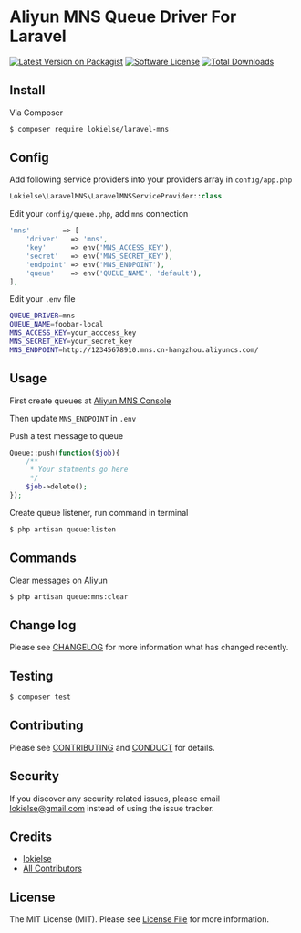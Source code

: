 # Aliyun MNS Queue Driver For Laravel

[![Latest Version on Packagist][ico-version]][link-packagist]
[![Software License][ico-license]](LICENSE.md)
[![Total Downloads][ico-downloads]][link-downloads]

## Install

Via Composer

``` bash
$ composer require lokielse/laravel-mns
```

## Config

Add following service providers into your providers array in `config/app.php`

``` php
Lokielse\LaravelMNS\LaravelMNSServiceProvider::class
```

Edit your `config/queue.php`, add `mns` connection

```php
'mns'        => [
	'driver'   => 'mns',
	'key'      => env('MNS_ACCESS_KEY'),
	'secret'   => env('MNS_SECRET_KEY'),
	'endpoint' => env('MNS_ENDPOINT'),
	'queue'    => env('QUEUE_NAME', 'default'),
],
```

Edit your `.env` file

```bash
QUEUE_DRIVER=mns
QUEUE_NAME=foobar-local
MNS_ACCESS_KEY=your_acccess_key
MNS_SECRET_KEY=your_secret_key
MNS_ENDPOINT=http://12345678910.mns.cn-hangzhou.aliyuncs.com/
```

## Usage

First create queues at [Aliyun MNS Console](https://mns.console.aliyun.com/)

Then update `MNS_ENDPOINT` in `.env`

Push a test message to queue

```php
Queue::push(function($job){
	/**
	 * Your statments go here
	 */
	$job->delete();
});
```

Create queue listener, run command in terminal

```bash
$ php artisan queue:listen
```

## Commands
Clear messages on Aliyun

```bash
$ php artisan queue:mns:clear
```

## Change log

Please see [CHANGELOG](CHANGELOG.md) for more information what has changed recently.

## Testing

``` bash
$ composer test
```

## Contributing

Please see [CONTRIBUTING](CONTRIBUTING.md) and [CONDUCT](CONDUCT.md) for details.

## Security

If you discover any security related issues, please email lokielse@gmail.com instead of using the issue tracker.

## Credits

- [lokielse][link-author]
- [All Contributors][link-contributors]

## License

The MIT License (MIT). Please see [License File](LICENSE.md) for more information.

[ico-version]: https://img.shields.io/packagist/v/lokielse/laravel-mns.svg?style=flat-square
[ico-license]: https://img.shields.io/badge/license-MIT-brightgreen.svg?style=flat-square
[ico-travis]: https://img.shields.io/travis/lokielse/laravel-mns/master.svg?style=flat-square
[ico-scrutinizer]: https://img.shields.io/scrutinizer/coverage/g/lokielse/laravel-mns.svg?style=flat-square
[ico-code-quality]: https://img.shields.io/scrutinizer/g/lokielse/laravel-mns.svg?style=flat-square
[ico-downloads]: https://img.shields.io/packagist/dt/lokielse/laravel-mns.svg?style=flat-square

[link-packagist]: https://packagist.org/packages/lokielse/laravel-mns
[link-travis]: https://travis-ci.org/lokielse/laravel-mns
[link-scrutinizer]: https://scrutinizer-ci.com/g/lokielse/laravel-mns/code-structure
[link-code-quality]: https://scrutinizer-ci.com/g/lokielse/laravel-mns
[link-downloads]: https://packagist.org/packages/lokielse/laravel-mns
[link-author]: https://github.com/lokielse
[link-contributors]: ../../contributors
